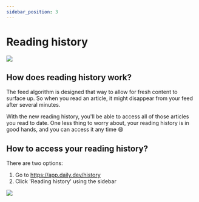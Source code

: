 ```yaml
---
sidebar_position: 3
---
```


# Reading history

![](https://daily-now-res.cloudinary.com/image/upload/v1637591227/docs/488-865328617fc50e9468bc480f19d3107368a00833.jpg)

## How does reading history work?

The feed algorithm is designed that way to allow for fresh content to surface up. So when you read an article, it might disappear from your feed after several minutes. 

With the new reading history, you'll be able to access all of those articles you read to date. One less thing to worry about, your reading history is in good hands, and you can access it any time 😄

## How to access your reading history?

There are two options:
1. Go to https://app.daily.dev/history
2. Click 'Reading history' using the sidebar

![](https://daily-now-res.cloudinary.com/image/upload/v1643293972/docs/Screen_Shot_2022-01-27_at_16.31.01.png)